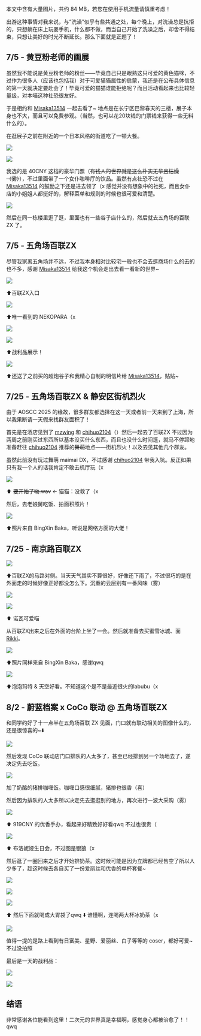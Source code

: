 
<warning-hint>
本文中含有大量图片，共约 84 MB，若您在使用手机流量请慎重考虑！
</warning-hint>

出游这种事情对我来说，与“洗澡”似乎有些共通之处，每个晚上，对洗澡总是抗拒的，只想躺在床上玩耍手机，什么都不做，而当自己开始了洗澡之后，却舍不得结束，只想让美好的时光不断延长。那么下面就是正题了！

## 7/5 - 黄豆粉老师的画展

虽然我不能说是黄豆粉老师的粉丝——毕竟自己只是眼熟这只可爱的黄色猫咪，不过作为很多人（应该也包括我）对于可爱猫猫属性的启蒙，我还是在公布具体信息的第一天就决定要赴会了！毕竟可爱的猫猫谁能拒绝呢？而且活动看起来也比较轻量级，对本喵这种社恐很友好。

于是相约和 [Misaka13514] 一起去看了~ 地点是在长宁区巴黎春天的三楼，展子本身也不大，而且可以免费参观。（当然，也可以花20块钱的门票钱来获得一些无料什么的）。

在逛展子之前在附近的一个日本风格的街道吃了一顿大餐。

![](./magic-tour-images/0705-1.jpg)

![](./magic-tour-images/0705-2.jpg)

我选的是 40CNY 这档的豪华门票（~~有钱人的世界就是这么朴实无华且枯燥（雾）~~），不过里面带了一个女仆咖啡厅的饮品。虽然有点社恐不过在 [Misaka13514] 的鼓励之下还是进去领了（x 感觉并没有想象中的社死，而且女仆店的小姐姐人都挺好的，解释菜单和规则的时候也很可爱和清楚。

![](./magic-tour-images/0705-3.jpg)

然后在同一栋楼里逛了逛，里面也有一些谷子店什么的，然后就去五角场的百联 ZX 了。

## 7/5 - 五角场百联ZX

尽管我家离五角场并不远，不过我本身相对比较宅一般也不会去逛商场什么的去的也不多，感谢 [Misaka13514] 给我这个机会走出去看一看新的世界~

![](./magic-tour-images/0705-4.jpg)

⬆️百联ZX入口

![](./magic-tour-images/0705-5.jpg)

⬆️唯一看到的 NEKOPARA（x

![](./magic-tour-images/0705-6.jpg)

![](./magic-tour-images/0705-7.jpg)

⬆️战利品展示！

![](./magic-tour-images/0705-8.jpg)

⬆️还送了之前买的超炮谷子和我精心自制的明信片给 [Misaka13514]，贴贴~

## 7/25 - 五角场百联ZX & 静安区街机烈火

由于 AOSCC 2025 的缘故，很多群友都选择在这一天或者前一天来到了上海，所以我果断请一天假来找群友面积了！

首先是在酒店见到了 [mzwing] 和 [chihuo2104]（）然后一起去了百联ZX 不过因为两周之前刚买过东西所以基本没买什么东西，而且也没什么时间逛，就马不停蹄地准备赶往 [chihuo2104] 推荐的~~舞萌~~地点——街机烈火！以及去见其他几个群友。

虽然此前没有玩过舞萌 maimai DX，不过感谢 [chihuo2104] 带我入坑。反正如果只有我一个人的话我肯定不敢去机厅玩（x

![](./magic-tour-images/0725-1.jpg)

⬆️ ~~要开始了呦.wav~~ ← 猫猫：没救了（x

然后，去老娘舅吃饭、拍面积照片！

![](./magic-tour-images/0725-2.jpg)

⬆️照片来自 BingXin Baka，听说是网络方面的大佬！

## 7/25 - 南京路百联ZX

![](./magic-tour-images/0725-3.jpg)

⬆️百联ZX的马路对侧。当天天气其实不算很好，好像还下雨了，不过很巧的是在外面走的时候好像正好都没怎么下。沉重的云层别有一番风味（雾）

![](./magic-tour-images/0725-4.jpg)

![](./magic-tour-images/0725-5.jpg)

⬆️ 诺瓦可爱喵

从百联ZX出来之后在外面的台阶上坐了一会。然后就准备去买蜜雪冰城、面 [Rikki]。

![](./magic-tour-images/0725-6.jpg)

⬆️照片同样来自 BingXin Baka，感谢qwq

![](./magic-tour-images/0725-7.jpg)

⬆️泡泡玛特 & 天空好看。不知道这个是不是最近很火的labubu（x

## 8/2 - 蔚蓝档案 x CoCo 联动 @ 五角场百联ZX

和同学约好了十一点半在五角场百联 ZX 见面，门口就有联动相关的图像什么的，还是很惊喜的~⬇️

![](./magic-tour-images/0802-2.jpg)

然后发现 CoCo 联动店门口排队的人太多了，甚至已经排到另一个场地去了，遂决定先去吃饭。

![](./magic-tour-images/0802-1.jpg)

加了奶酪的猪排咖喱饭。咖喱口感很细腻，猪排也很香（喜）

然后因为排队的人太多所以决定先去逛逛别的地方，再次进行一波大采购（雾）

![](./magic-tour-images/0802-3.jpg)

⬆️ 919CNY 的优香手办，看起来好精致好好看qwq 不过也很贵（

![](./magic-tour-images/0802-4.jpg)

⬆️ 布洛妮娅生日会，不过图是银狼（x

然后逛了一圈回来之后才开始排奶茶。这时候可能是因为立牌都已经售空了所以人少多了，趁这时候去各自买了一份爱丽丝和优香的单杯套餐~

![](./magic-tour-images/0802-5.jpg)

![](./magic-tour-images/0802-6.jpg)

![](./magic-tour-images/0802-7.jpg)

⬆️ 然后下面就喝成大胃袋了qwq ⬇️ 谁懂啊，连喝两大杯冰奶茶（x

![](./magic-tour-images/0802-8.jpg)

值得一提的是路上看到有日富美、星野、爱丽丝、白子等等的 coser，都好可爱~不过没拍照

最后是一天的战利品：

![](./magic-tour-images/0802-9.jpg)

![](./magic-tour-images/0802-10.jpg)

## 结语

非常感谢各位能看到这里！二次元的世界真是幸福啊，感觉身心都被治愈了！！qwq



[Misaka13514]: https://apeiria.net/
[mzwing]: https://mzwing.eu.org/
[chihuo2104]: https://blog.chihuo2104.dev/
[Rikki]: https://rikki.pub/